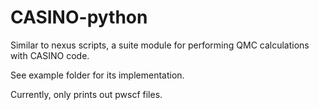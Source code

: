 # CASINO-python
Similar to nexus scripts, a suite module for performing QMC calculations with CASINO code. 

See example folder for its implementation. 

Currently, only prints out pwscf files.

